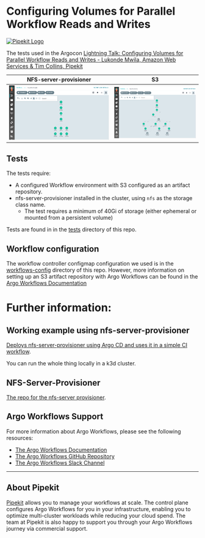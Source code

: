 # Configuring Volumes for Parallel Workflow Reads and Writes

[![Pipekit Logo](assets/pipekit-logo.png)](https://pipekit.io)

The tests used in the Argocon [Lightning Talk: Configuring Volumes for Parallel Workflow Reads and Writes - Lukonde Mwila, Amazon Web Services & Tim Collins, Pipekit
](https://sched.co/1Jo9v)

NFS-server-provisioner     |  S3
:-------------------------:|:-------------------------:
![](assets/nfs-test.png)   |  ![](assets/s3-test.png)

## Tests
The tests require:

- A configured Workflow environment with S3 configured as an artifact repository.
- nfs-server-provisioner installed in the cluster, using `nfs` as the storage class name.
  - The test requires a minimum of 40Gi of storage (either ephemeral or mounted from a persistent volume)

Tests are found in in the [tests](tests) directory of this repo.

## Workflow configuration
The workflow controller configmap configuration we used is in the [workflows-config](workflows-config) directory of this repo. However, more information on setting up an S3 artifact repository with Argo Workflows can be found in the [Argo Workflows Documentation](https://argoproj.github.io/argo-workflows/configure-artifact-repository/#configuring-aws-s3)

# Further information:

## Working example using nfs-server-provisioner
[Deploys nfs-server-provisioner using Argo CD and uses it in a simple CI workflow](https://github.com/pipekit/argo-workflows-ci-example).

You can run the whole thing locally in a k3d cluster.

## NFS-Server-Provisioner
[The repo for the nfs-server provisioner](https://github.com/kubernetes-sigs/nfs-ganesha-server-and-external-provisioner).


## Argo Workflows Support

For more information about Argo Workflows, please see the following resources:


* [The Argo Workflows Documentation](https://argoproj.github.io/argo-workflows/)
* [The Argo Workflows GitHub Repository](https://github.com/argoproj/argo-workflows/)
* [The Argo Workflows Slack Channel](https://cloud-native.slack.com/archives/C01QW9QSSSK)

---

## About Pipekit
[Pipekit](pipekit.io) allows you to manage your workflows at scale. The control plane configures Argo Workflows for you in your infrastructure, enabling you to optimize multi-cluster workloads while reducing your cloud spend.  The team at Pipekit is also happy to support you through your Argo Workflows journey via commercial support.
